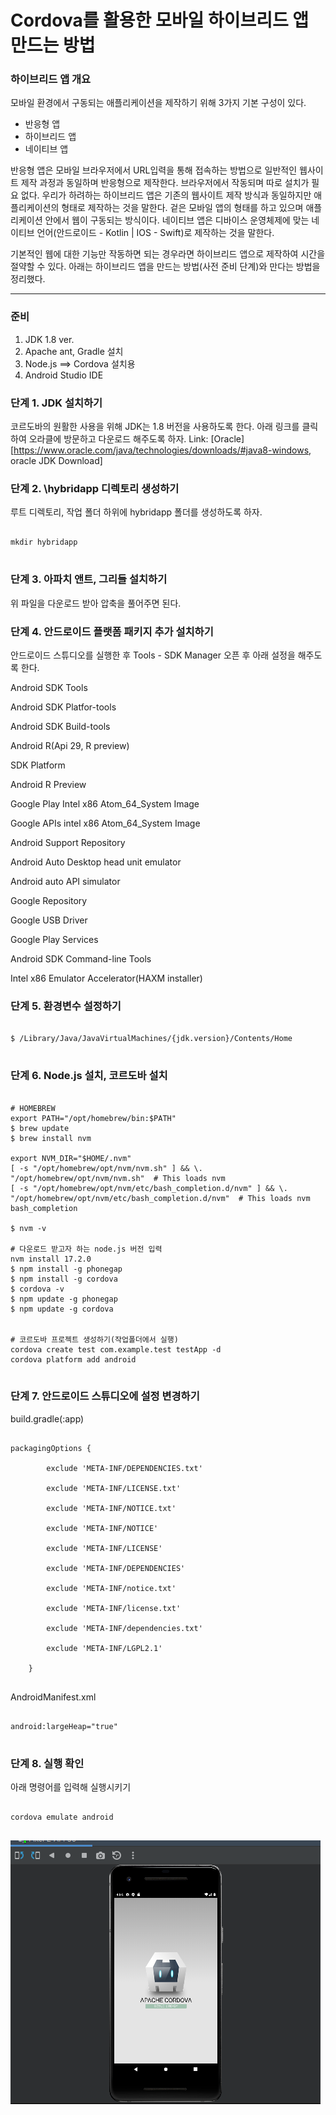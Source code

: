 # Cordova를 활용한 모바일 하이브리드 앱 만드는 방법

### 하이브리드 앱 개요
모바일 환경에서 구동되는 애플리케이션을 제작하기 위해 3가지 기본 구성이 있다.
- 반응형 앱
- 하이브리드 앱
- 네이티브 앱

반응형 앱은 모바일 브라우저에서 URL입력을 통해 접속하는 방법으로 일반적인 웹사이트 제작 과정과 동일하며 반응형으로 제작한다. 브라우저에서 작동되며 따로 설치가 필요 없다.
우리가 하려하는 하이브리드 앱은 기존의 웹사이트 제작 방식과 동일하지만 애플리케이션의 형태로 제작하는 것을 말한다. 겉은 모바일 앱의 형태를 하고 있으며 애플리케이션 안에서 웹이 구동되는 방식이다.
네이티브 앱은 디바이스 운영체제에 맞는 네이티브 언어(안드로이드 - Kotlin | IOS - Swift)로 제작하는 것을 말한다.

기본적인 웹에 대한 기능만 작동하면 되는 경우라면 하이브리드 앱으로 제작하여 시간을 절약할 수 있다. 아래는 하이브리드 앱을 만드는 방법(사전 준비 단계)와 만다는 방법을 정리했다.

---------------------------------------

### 준비
1. JDK 1.8 ver.
2. Apache ant, Gradle 설치
3. Node.js ==> Cordova 설치용
4. Android Studio IDE


### 단계 1. JDK 설치하기
코르도바의 원활한 사용을 위해 JDK는 1.8 버전을 사용하도록 한다. 아래 링크를 클릭하여 오라클에 방문하고 다운로드 해주도록 하자.
Link: [Oracle][https://www.oracle.com/java/technologies/downloads/#java8-windows, oracle JDK Download]


### 단계 2. \hybridapp 디렉토리 생성하기
루트 디렉토리, 작업 폴더 하위에 hybridapp 폴더를 생성하도록 하자.
<pre>
<code>
mkdir hybridapp
</code>
</pre>

### 단계 3. 아파치 앤트, 그리들 설치하기
위 파일을 다운로드 받아 압축을 풀어주면 된다.

### 단계 4. 안드로이드 플랫폼 패키지 추가 설치하기
안드로이드 스튜디오를 실행한 후 Tools - SDK Manager 오픈 후 아래 설정을 해주도록 한다.

Android SDK Tools

Android SDK Platfor-tools

Android SDK Build-tools

Android R(Api 29, R preview)

SDK Platform

Android R Preview

Google Play Intel x86 Atom_64_System Image

Google APIs intel x86 Atom_64_System Image


Android Support Repository

Android Auto Desktop head unit emulator

Android auto API simulator

Google Repository

Google USB Driver

Google Play Services

Android SDK Command-line Tools

Intel x86 Emulator Accelerator(HAXM installer)

### 단계 5. 환경변수 설정하기
<pre>
<code>
$ /Library/Java/JavaVirtualMachines/{jdk.version}/Contents/Home
</code>
</pre>

### 단계 6. Node.js 설치, 코르도바 설치
<pre>
<code>
# HOMEBREW
export PATH="/opt/homebrew/bin:$PATH"
$ brew update
$ brew install nvm

export NVM_DIR="$HOME/.nvm"
[ -s "/opt/homebrew/opt/nvm/nvm.sh" ] && \. "/opt/homebrew/opt/nvm/nvm.sh"  # This loads nvm
[ -s "/opt/homebrew/opt/nvm/etc/bash_completion.d/nvm" ] && \. "/opt/homebrew/opt/nvm/etc/bash_completion.d/nvm"  # This loads nvm bash_completion

$ nvm -v

# 다운로드 받고자 하는 node.js 버전 입력
nvm install 17.2.0
$ npm install -g phonegap
$ npm install -g cordova
$ cordova -v
$ npm update -g phonegap
$ npm update -g cordova


# 코르도바 프로젝트 생성하기(작업폴더에서 실행)
cordova create test com.example.test testApp -d
cordova platform add android
</code>
</pre>

### 단계 7. 안드로이드 스튜디오에 설정 변경하기
build.gradle(:app)
<pre>
<code>
packagingOptions {

        exclude 'META-INF/DEPENDENCIES.txt'

        exclude 'META-INF/LICENSE.txt'

        exclude 'META-INF/NOTICE.txt'

        exclude 'META-INF/NOTICE'

        exclude 'META-INF/LICENSE'

        exclude 'META-INF/DEPENDENCIES'

        exclude 'META-INF/notice.txt'

        exclude 'META-INF/license.txt'

        exclude 'META-INF/dependencies.txt'

        exclude 'META-INF/LGPL2.1'

    }
</code>
</pre>

AndroidManifest.xml
<pre>
<code>
android:largeHeap="true"
</code>
</pre>

### 단계 8. 실행 확인
아래 명령어를 입력해 실행시키기
<pre>
<code>
cordova emulate android
</code>
</pre>
![실행확인](/image.png)